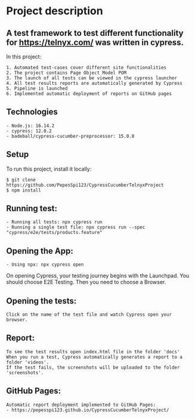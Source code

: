 # Project description
## A test framework to test different functionality for https://telnyx.com/ was written in cypress.
In this project:
```
1. Automated test-cases cover different site functionalities
2. The project contains Page Object Model POM
3. The launch of all tests can be viewed in the cypress launcher
4. All test results reports are automatically generated by Cypress
5. Pipeline is launched
6. Implemented automatic deployment of reports on GitHub pages
```
## Technologies
```
- Node.js: 16.14.2
- cypress: 12.0.2
- badeball/cypress-cucumber-preprocessor: 15.0.0
```
## Setup
To run this project, install it locally:
```
$ git clone https://github.com/PepesSpi123/CypressCucumberTelnyxProject
$ npm install 
```
## Running test:
```
- Running all tests: npx cypress run
- Running a single test file: npx cypress run --spec "cypress/e2e/tests/products.feature"
```
## Opening the App:
```
- Using npx: npx cypress open
```
On opening Cypress, your testing journey begins with the Launchpad. You should choose E2E Testing. Then you need to choose a Browser.
## Opening the tests:
```
Click on the name of the test file and watch Cypress open your browser.
```
## Report:
```
To see the test results open index.html file in the folder 'docs'
When you run a test, Cypress automatically generates a report to a folder 'videos'. 
If the test fails, the screenshots will be uploaded to the folder 'screenshots'.
```
## GitHub Pages:
```
Automatic report deployment implemented to GitHub Pages:
- https://pepesspi123.github.io/CypressCucumberTelnyxProject/
```
